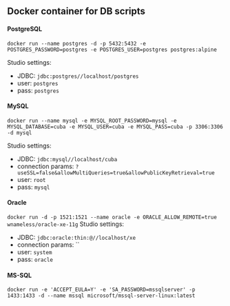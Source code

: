
## Docker container for DB scripts

#### PostgreSQL
`docker run --name postgres -d -p 5432:5432 -e POSTGRES_PASSWORD=postgres -e POSTGRES_USER=postgres postgres:alpine`

Studio settings: 
* JDBC: `jdbc:postgres//localhost/postgres`
* user: `postgres`
* pass: `postgres`

#### MySQL
`docker run --name mysql -e MYSQL_ROOT_PASSWORD=mysql -e MYSQL_DATABASE=cuba -e MYSQL_USER=cuba -e MYSQL_PASS=cuba -p 3306:3306 -d mysql`

Studio settings: 
* JDBC: `jdbc:mysql//localhost/cuba`
* connection params: `?useSSL=false&allowMultiQueries=true&allowPublicKeyRetrieval=true`
* user: `root`
* pass: `mysql`

#### Oracle
`docker run -d -p 1521:1521 --name oracle -e ORACLE_ALLOW_REMOTE=true wnameless/oracle-xe-11g`
Studio settings: 
* JDBC: `jdbc:oracle:thin:@//localhost/xe`
* connection params: ``
* user: `system`
* pass: `oracle`

#### MS-SQL
`docker run -e 'ACCEPT_EULA=Y' -e 'SA_PASSWORD=mssqlserver' -p 1433:1433 -d --name mssql microsoft/mssql-server-linux:latest`
